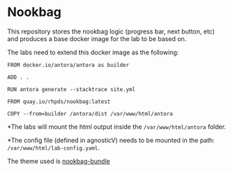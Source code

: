 # Nookbag

This repository stores the nookbag logic (progress bar, next button, etc) and produces a base docker image for the lab to be based on.

The labs need to extend this docker image as the following:
```
FROM docker.io/antora/antora as builder

ADD . .

RUN antora generate --stacktrace site.yml

FROM quay.io/rhpds/nookbag:latest

COPY --from=builder /antora/dist /var/www/html/antora
```

*The labs will mount the html output inside the `/var/www/html/antora` folder.

*The config file (defined in agnosticV) needs to be mounted in the path: `/var/www/html/lab-config.yaml`.

The theme used is [nookbag-bundle](https://github.com/rhpds/nookbag-bundle)
